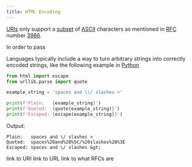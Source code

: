 ```yaml
---
title: HTML Encoding
---
```

[URIs](./uri.md) only support a [subset](./set_theory.md) of [ASCII](./ascii.md) characters as mentioned in [RFC](./rfc.md) number [3986](https://www.rfc-editor.org/rfc/rfc3986#section-2).

In order to pass

Languages typically include a way to turn arbitrary strings into correctly encoded strings, like the following example in [Python](./python.md)

```python
from html import escape
from urllib.parse import quote

example_string = 'spaces and \\/ slashes >'

print(f'Plain:   {example_string}')
print(f'Quoted:  {quote(example_string)}')
print(f'Escaped: {escape(example_string)}')
```
Output:
```
Plain:   spaces and \/ slashes >
Quoted:  spaces%20and%20%5C/%20slashes%20%3E
Escaped: spaces and \/ slashes &gt;
```
link to URI
link to URL
link to what RFCs are
